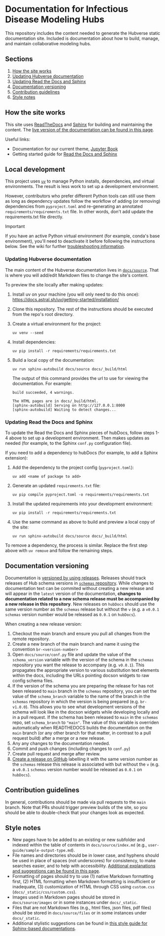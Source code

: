 # Documentation for Infectious Disease Modeling Hubs  

This repository includes the content needed to generate the Hubverse static
documentation site. Included is documentation about how to build, manage, and
maintain collaborative modeling hubs.

## Sections

1. [How the site works](#how-the-site-works)
2. [Updating Hubverse documentation](#updating-hubverse-documentation)
3. [Updating Read the Docs and Sphinx](#updating-read-the-docs-and-sphinx)
4. [Documentation versioning](#documentation-versioning)
5. [Contribution guidelines](#contribution-guidelines)
6. [Style notes](#style-notes)

## How the site works

This site uses [ReadTheDocs](https://readthedocs.org/) and
[Sphinx](https://www.sphinx-doc.org/en/master/index.html) for building and
maintaining the content. The
[live version of the documentation can be found in this page](https://hubverse.io/en/latest/).

Useful links:

- Documentation for our current theme, [Jupyter Book](https://jupyterbook.org/en/stable/intro.html)
- Getting started guide for [Read the Docs and Sphinx](https://docs.readthedocs.io/en/stable/intro/getting-started-with-sphinx.html)

## Local development

This project uses [`uv`](https://docs.astral.sh/uv/) to manage Python installs,
dependencies, and virtual environments. The result is less work to set up
a development environment.

However, contributors who prefer different Python tools can still use them as
long as dependency updates follow the workflow of adding (or removing)
dependencies from `pyproject.toml` and re-generating an annotated
`requirements/requirements.txt` file. In other words, don't add update
the requirements.txt file directly.

> [!IMPORTANT]
> If you have an active Python virtual environment (for example, conda's
> base environment), you'll need to deactivate it before following the
> instructions below.
> See the wiki for further
> [troubleshooting information](https://github.com/hubverse-org/hubDocs/wiki/Troubleshooting).

### Updating Hubverse documentation

The main content of the Hubverse documentation lives in
[`docs/source`](docs/source/). That is where you will add/edit Markdown files
to change the site's content.

To preview the site locally after making updates:

1. Install uv on your machine (you will only need to do this once):
<https://docs.astral.sh/uv/getting-started/installation/>
2. Clone this repository. The rest of the instructions should be executed from
the repo's root directory.
3. Create a virtual environment for the project:

    ```script
    uv venv --seed
    ```

4. Install dependencies:

    ```script
    uv pip install -r requirements/requirements.txt
    ```

5. Build a local copy of the documentation:

    ```script
    uv run sphinx-autobuild docs/source docs/_build/html
    ```

    The output of this command provides the url to use for viewing the
    documentation. For example:

    ```script
    build succeeded, 4 warnings.

    The HTML pages are in docs/_build/html.
    [sphinx-autobuild] Serving on http://127.0.0.1:8000
    [sphinx-autobuild] Waiting to detect changes...
    ```

### Updating Read the Docs and Sphinx

To update the Read the Docs and Sphinx pieces of hubDocs, follow steps
1-4 above to set up a development environment. Then makes updates as needed
(for example, to the Sphinx `conf.py` configuration file).

If you need to add a dependency to hubDocs (for example, to add a Sphinx
extension):

1. Add the dependency to the project config (`pyproject.toml`):

    ```script
    uv add <name of package to add>
    ```

2. Generate an updated `requirements.txt` file:

    ```script
    uv pip compile pyproject.toml -o requirements/requirements.txt
    ```

3. Install the updated requirements into your development environment:

    ```script
    uv pip install -r requirements/requirements.txt
    ```

4. Use the same command as above to build and preview a local copy of the site:

    ```script
    uv run sphinx-autobuild docs/source docs/_build/html
    ```

To remove a dependency, the process is similar. Replace the first step above
with `uv remove` and follow the remaining steps.

## Documentation versioning  

Documentation is [versioned by using releases](https://docs.readthedocs.io/en/stable/versions.html). Releases should track releases of Hub schema versions in [`schemas` repository](https://github.com/hubverse-org/schemas). While changes to documentation text can be commited without creating a new release and will appear in the `latest` version of the documentation, **changes to documentation related to a new schema release must be accompanied by a new release in this repository**. New releases on `hubDocs` should use the same version number as the `schemas` release but without the `v` (e.g. a `v0.0.1` `schemas` version number would be released as `0.0.1` on `hubDocs`).

When creating a new release version:

1. Checkout the main branch and ensure you pull all changes from the remote repository.
2. Create a new branch of the main branch and name it using the convention `br-<version-number>`
3. Open `docs/source/conf.py` file and update the value of the `schema_version` variable with the version of the schema in the `schemas` repository you want the release to accompany (e.g. `v0.0.1`). This propagates the appropriate version to various substitution text elements within the docs, including the URLs pointing docson widgets to raw config schema files.
4. If the version of the schema you are preparing the release for has not been released to `main` branch in the `schemas` repository, you can set the value of the `schema_branch` variable to the name of the branch in the `schemas` repository in which the version is being prepared (e.g. `br-v1.0.0`). This allows you to see what development versions of the schema will look like in the docson widgets while developing locally and in a pull request. If the schema has been released to `main` in the `schemas` repo, set `schema_branch` to `"main"`. The value of this variable is overriden automatically when READTHEDOCS builds the documentation on the `main` branch (or any other branch for that matter, in contrast to a pull request build) after a merge or a new release.
5. Any any changes to the documentation needed.
6. Commit and push changes (including changes to `conf.py`)
7. Create pull request and merge after review.
8. [Create a release on GitHub](https://docs.github.com/en/repositories/releasing-projects-on-github/managing-releases-in-a-repository?tool=webui#creating-a-release) labelling it with the same version number as the `schemas` release this release is associated with but without the `v` (e.g. a `v0.0.1` `schemas` version number would be released as `0.0.1` on `hubDocs`).

## Contribution guidelines  

In general, contributions should be made via pull requests to the `main` branch. Note that PRs should trigger preview builds of the site, so you should be able to double-check that your changes look as expected.

## Style notes  

- New pages have to be added to an existing or new subfolder and indexed within the table of contents in `docs/source/index.md` (e.g., `user-guide/sample-output-type.md`).  
- File names and directories should be in lower case, and hyphens should be used in place of spaces (not underscores) for consistency, to make searches easier, and to help with accessibility. [Additional explanations and suggestions can be found in this page](https://developers.google.com/style/filenames).  
- Formatting of pages should try to use (1) native Markdown formatting first, (2) HTML formatting when Markdown formatting is insufficient or inadequate, (3) customization of HTML through CSS using `custom.css` (`docs/_static/css/custom.css`).
- Images used in Markdown pages should be stored in `docs/source/images` or in some instances under `docs/_static`.  
- Files that are not Markdown files (e.g., html files, json files, pdf files) should be stored in `docs/source/files` or in some instances under `docs/_static`.  
- Additional stylistic suggestions can be found in [this style guide for Sphinx-based documentations](https://documentation-style-guide-sphinx.readthedocs.io/en/latest/).  
